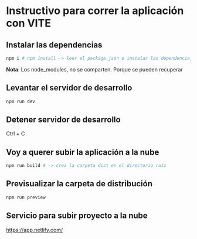 # Instructivo para correr la aplicación con VITE

## Instalar las dependencias

```sh
npm i # npm install -> leer el package.json e instalar las dependencia, creando el node_modules.
```

**Nota**: Los node_modules, no se comparten. Porque se pueden recuperar

## Levantar el servidor de desarrollo

```sh
npm run dev
```

## Detener servidor de desarrollo

Ctrl + C

## Voy a querer subir la aplicación a la nube

```sh
npm run build # -> crea la carpeta dist en el directorio raíz
```

## Previsualizar la carpeta de distribución

```sh
npm run preview
```

## Servicio para subir proyecto a la nube

<https://app.netlify.com/>

